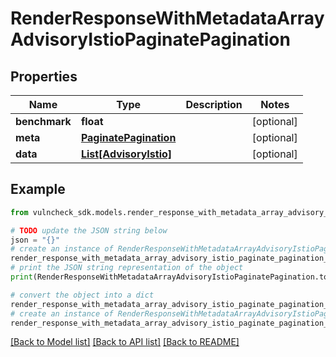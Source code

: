# RenderResponseWithMetadataArrayAdvisoryIstioPaginatePagination


## Properties

Name | Type | Description | Notes
------------ | ------------- | ------------- | -------------
**benchmark** | **float** |  | [optional] 
**meta** | [**PaginatePagination**](PaginatePagination.md) |  | [optional] 
**data** | [**List[AdvisoryIstio]**](AdvisoryIstio.md) |  | [optional] 

## Example

```python
from vulncheck_sdk.models.render_response_with_metadata_array_advisory_istio_paginate_pagination import RenderResponseWithMetadataArrayAdvisoryIstioPaginatePagination

# TODO update the JSON string below
json = "{}"
# create an instance of RenderResponseWithMetadataArrayAdvisoryIstioPaginatePagination from a JSON string
render_response_with_metadata_array_advisory_istio_paginate_pagination_instance = RenderResponseWithMetadataArrayAdvisoryIstioPaginatePagination.from_json(json)
# print the JSON string representation of the object
print(RenderResponseWithMetadataArrayAdvisoryIstioPaginatePagination.to_json())

# convert the object into a dict
render_response_with_metadata_array_advisory_istio_paginate_pagination_dict = render_response_with_metadata_array_advisory_istio_paginate_pagination_instance.to_dict()
# create an instance of RenderResponseWithMetadataArrayAdvisoryIstioPaginatePagination from a dict
render_response_with_metadata_array_advisory_istio_paginate_pagination_from_dict = RenderResponseWithMetadataArrayAdvisoryIstioPaginatePagination.from_dict(render_response_with_metadata_array_advisory_istio_paginate_pagination_dict)
```
[[Back to Model list]](../README.md#documentation-for-models) [[Back to API list]](../README.md#documentation-for-api-endpoints) [[Back to README]](../README.md)


